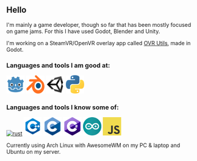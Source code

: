 ## Hello

I'm mainly a game developer, though so far that has been mostly focused on game jams. For this I have used Godot, Blender and Unity.

I'm working on a SteamVR/OpenVR overlay app called [OVR Utils](https://github.com/CrispyPin/ovr-utils), made in Godot.

### Languages and tools I am good at:

<a href="https://godotengine.org/"><img src="https://github.com/CrispyPin/CrispyPin/blob/main/icons/godot.svg" alt="godot" width="48" height="48"/></a>
<a href="https://blender.org/"><img src="https://github.com/CrispyPin/CrispyPin/blob/main/icons/blender.svg" alt="blender" width="48" height="48"/></a>
<a href="https://unity.com/"><img src="https://github.com/CrispyPin/CrispyPin/blob/main/icons/unity.png" alt="unity3d" width="48" height="48"/></a>
<a href="https://python.org/"><img src="https://github.com/CrispyPin/CrispyPin/blob/main/icons/python.svg" alt="python" width="48" height="48"/></a>

### Languages and tools I know some of:

<a href="https://www.rust-lang.org/"><img src="https://github.com/CrispyPin/CrispyPin/blob/main/icons/rust.svg" alt="rust" width="48" height="48"/></a>
<img src="https://github.com/CrispyPin/CrispyPin/blob/main/icons/cpp.svg" alt="C++" width="48" height="48"/>
<img src="https://github.com/CrispyPin/CrispyPin/blob/main/icons/c.png" alt="C" width="48" height="48"/>
<img src="https://github.com/CrispyPin/CrispyPin/blob/main/icons/csharp.png" alt="C#" width="48" height="48"/>
<a href="https://www.arduino.cc/"><img src="https://github.com/CrispyPin/CrispyPin/blob/main/icons/arduino.svg" alt="arduino" width="48" height="48"/></a>
<a href="https://www.javascript.com/"><img src="https://github.com/CrispyPin/CrispyPin/blob/main/icons/javascript.svg" alt="javascript" width="48" height="48"/></a>


Currently using Arch Linux with AwesomeWM on my PC & laptop and Ubuntu on my server.

